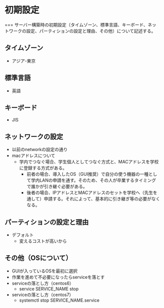 # 初期設定
===
サーバー構築時の初期設定（タイムゾーン、標準言語、キーボード、ネットワークの設定、パーティションの設定と理由、その他）について記述する。

## タイムゾーン
  - アジア-東京
## 標準言語
  - 英語
## キーボード
  - JIS
## ネットワークの設定
  - 以前のnetworkの設定の通り
  - macアドレスについて
    - 学内でつなぐ場合、学生個人としてつなぐ方式と、MACアドレスを学校に登録する方式がある。
      - 前者の場合、導入したOS（GUI推奨）で自分の使う機器の一種として学内LANの申請を通す。そのため、その人が卒業するタイミングで誰かが引き継ぐ必要がある。
      - 後者の場合、IPアドレスとMACアドレスのセットを学校へ（先生を通して）申請する。それによって、基本的に引き継ぎ等の必要がなくなる。
## パーティションの設定と理由
  - デフォルト
    - 変えるコストが高いから
## その他（OSについて）
  - GUIが入っているOSを最初に選択
  - 作業を進めて不必要になったらserviceを落とす
  - serviceの落とし方（centos6）
    - service SERVICE_NAME stop
  - serviceの落とし方（centos7）
    - systemctl stop SERVICE_NAME.service
